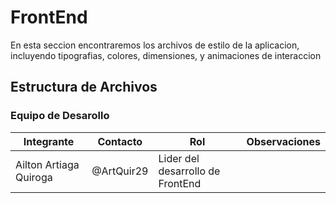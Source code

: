 # FrontEnd 
En esta seccion encontraremos los archivos de estilo de la aplicacion, incluyendo tipografias,
colores, dimensiones, y animaciones de interaccion

## Estructura de Archivos 

### Equipo de Desarollo 

|Integrante|Contacto|Rol|Observaciones|
|----------|--------|---|-------------|
|Ailton Artiaga Quiroga|@ArtQuir29|Lider del desarrollo de FrontEnd|
